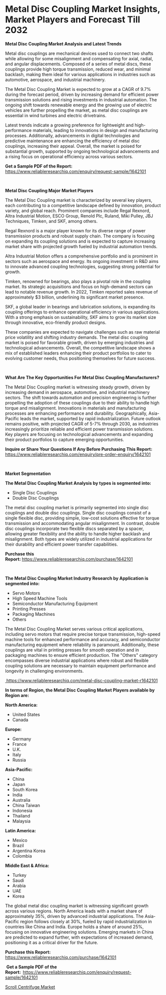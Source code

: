 <p><h1>Metal Disc Coupling Market Insights, Market Players and Forecast Till 2032</h1></p><p><strong>Metal Disc Coupling Market Analysis and Latest Trends</strong></p>
<p><p>Metal disc couplings are mechanical devices used to connect two shafts while allowing for some misalignment and compensating for axial, radial, and angular displacements. Composed of a series of metal discs, these couplings provide high torque transmission, reduced wear, and minimal backlash, making them ideal for various applications in industries such as automotive, aerospace, and industrial machinery.</p><p>The Metal Disc Coupling Market is expected to grow at a CAGR of 9.7% during the forecast period, driven by increasing demand for efficient power transmission solutions and rising investments in industrial automation. The ongoing shift towards renewable energy and the growing use of electric vehicles are further propelling the market, as metal disc couplings are essential in wind turbines and electric drivetrains.</p><p>Latest trends indicate a growing preference for lightweight and high-performance materials, leading to innovations in design and manufacturing processes. Additionally, advancements in digital technologies and predictive maintenance are enhancing the efficiency of metal disc couplings, increasing their appeal. Overall, the market is poised for substantial growth, supported by ongoing technological advancements and a rising focus on operational efficiency across various sectors.</p></p>
<p><strong>Get a Sample PDF of the Report:&nbsp;</strong> <a href="https://www.reliableresearchiq.com/enquiry/request-sample/1642101?utm_campaign=2640&utm_medium=2&utm_source=Github&utm_content=ia&utm_term=22022025&utm_id=metal-disc-coupling">https://www.reliableresearchiq.com/enquiry/request-sample/1642101</a></p>
<p>&nbsp;</p>
<p><strong>Metal Disc Coupling Major Market Players</strong></p>
<p><p>The Metal Disc Coupling market is characterized by several key players, each contributing to a competitive landscape defined by innovation, product variety, and global reach. Prominent companies include Regal Rexnord, Altra Industrial Motion, ESCO Group, Renold Plc, Ruland, Miki Pulley, JBJ Techniques, Timken, and SKF, among others.</p><p>Regal Rexnord is a major player known for its diverse range of power transmission products and robust supply chain. The company is focusing on expanding its coupling solutions and is expected to capture increasing market share with projected growth fueled by industrial automation trends.</p><p>Altra Industrial Motion offers a comprehensive portfolio and is prominent in sectors such as aerospace and energy. Its ongoing investment in R&D aims to innovate advanced coupling technologies, suggesting strong potential for growth.</p><p>Timken, renowned for bearings, also plays a pivotal role in the coupling market. Its strategic acquisitions and focus on high-demand sectors can lead to notable revenue growth. In 2022, Timken reported sales revenue of approximately $3 billion, underlining its significant market presence.</p><p>SKF, a global leader in bearings and lubrication solutions, is expanding its coupling offerings to enhance operational efficiency in various applications. With a strong emphasis on sustainability, SKF aims to grow its market size through innovative, eco-friendly product designs.</p><p>These companies are expected to navigate challenges such as raw material price volatility and shifting industry demands. The metal disc coupling market is poised for favorable growth, driven by emerging industries and technological advancements. Overall, the competitive landscape shows a mix of established leaders enhancing their product portfolios to cater to evolving customer needs, thus positioning themselves for future success.</p></p>
<p>&nbsp;</p>
<p><strong>What Are The Key Opportunities For Metal Disc Coupling Manufacturers?</strong></p>
<p><p>The Metal Disc Coupling market is witnessing steady growth, driven by increasing demand in aerospace, automotive, and industrial machinery sectors. The shift towards automation and precision engineering is further propelling the adoption of these couplings due to their ability to handle high torque and misalignment. Innovations in materials and manufacturing processes are enhancing performance and durability. Geographically, Asia-Pacific leads the market, supported by rapid industrialization. Future outlook remains positive, with projected CAGR of 5-7% through 2030, as industries increasingly prioritize reliable and efficient power transmission solutions. Key players are focusing on technological advancements and expanding their product portfolios to capture emerging opportunities.</p></p>
<p><strong>Inquire or Share Your Questions If Any Before Purchasing This Report:</strong> <a href="https://www.reliableresearchiq.com/enquiry/pre-order-enquiry/1642101?utm_campaign=2640&utm_medium=2&utm_source=Github&utm_content=ia&utm_term=22022025&utm_id=metal-disc-coupling">https://www.reliableresearchiq.com/enquiry/pre-order-enquiry/1642101</a></p>
<p>&nbsp;</p>
<p><strong>Market Segmentation</strong></p>
<p><strong>The Metal Disc Coupling Market Analysis by types is segmented into:</strong></p>
<p><ul><li>Single Disc Couplings</li><li>Double Disc Couplings</li></ul></p>
<p><p>The metal disc coupling market is primarily segmented into single disc couplings and double disc couplings. Single disc couplings consist of a single flexible disc, providing simple, low-cost solutions effective for torque transmission and accommodating angular misalignment. In contrast, double disc couplings incorporate two flexible discs separated by a spacer, allowing greater flexibility and the ability to handle higher backlash and misalignment. Both types are widely utilized in industrial applications for their durability and efficient power transfer capabilities.</p></p>
<p><strong>Purchase this Report:&nbsp;</strong><a href="https://www.reliableresearchiq.com/purchase/1642101?utm_campaign=2640&utm_medium=2&utm_source=Github&utm_content=ia&utm_term=22022025&utm_id=metal-disc-coupling">https://www.reliableresearchiq.com/purchase/1642101</a></p>
<p>&nbsp;</p>
<p><strong>The Metal Disc Coupling Market Industry Research by Application is segmented into:</strong></p>
<p><ul><li>Servo Motors</li><li>High Speed Machine Tools</li><li>Semiconductor Manufacturing Equipment</li><li>Printing Presses</li><li>Packaging Machines</li><li>Others</li></ul></p>
<p><p>The Metal Disc Coupling Market serves various critical applications, including servo motors that require precise torque transmission, high-speed machine tools for enhanced performance and accuracy, and semiconductor manufacturing equipment where reliability is paramount. Additionally, these couplings are vital in printing presses for smooth operation and in packaging machines to ensure efficient production. The "Others" category encompasses diverse industrial applications where robust and flexible coupling solutions are necessary to maintain equipment performance and longevity in challenging environments.</p></p>
<p><a href="https://www.reliableresearchiq.com/metal-disc-coupling-market-r1642101?utm_campaign=2640&utm_medium=2&utm_source=Github&utm_content=ia&utm_term=22022025&utm_id=metal-disc-coupling">&nbsp;https://www.reliableresearchiq.com/metal-disc-coupling-market-r1642101</a></p>
<p><strong>In terms of Region, the Metal Disc Coupling Market Players available by Region are:</strong></p>
<p>
    <p> <strong> North America: </strong>
        <ul>
            <li>United States</li>
            <li>Canada</li>
        </ul>
        </p> 
    <p> <strong> Europe: </strong>
        <ul>
            <li>Germany</li>
            <li>France</li>
            <li>U.K.</li>
            <li>Italy</li>
            <li>Russia</li>
        </ul>
        </p> 
    <p> <strong> Asia-Pacific: </strong>
        <ul>
            <li>China</li>
            <li>Japan</li>
            <li>South Korea</li>
            <li>India</li>
            <li>Australia</li>
            <li>China Taiwan</li>
            <li>Indonesia</li>
            <li>Thailand</li>
            <li>Malaysia</li>
        </ul>
        </p> 
    <p> <strong> Latin America: </strong>
        <ul>
            <li>Mexico</li>
            <li>Brazil</li>
            <li>Argentina Korea</li>
            <li>Colombia</li>
        </ul>
        </p> 
    <p> <strong> Middle East & Africa: </strong>
        <ul>
            <li>Turkey</li>
            <li>Saudi</li>
            <li>Arabia</li>
            <li>UAE</li>
            <li>Korea</li>
        </ul>
    </p>
    </p>
<p><p>The global metal disc coupling market is witnessing significant growth across various regions. North America leads with a market share of approximately 35%, driven by advanced industrial applications. The Asia-Pacific region follows closely at 30%, fueled by rapid industrialization in countries like China and India. Europe holds a share of around 25%, focusing on innovative engineering solutions. Emerging markets in China are predicted to expand further, with expectations of increased demand, positioning it as a critical driver for the future.</p></p>
<p><strong>Purchase this Report: </strong><a href="https://www.reliableresearchiq.com/purchase/1642101?utm_campaign=2640&utm_medium=2&utm_source=Github&utm_content=ia&utm_term=22022025&utm_id=metal-disc-coupling">https://www.reliableresearchiq.com/purchase/1642101</a></p>
<p>&nbsp;<strong>Get a Sample PDF of the Report:&nbsp;&nbsp;</strong><a href="https://www.reliableresearchiq.com/enquiry/request-sample/1642101?utm_campaign=2640&utm_medium=2&utm_source=Github&utm_content=ia&utm_term=22022025&utm_id=metal-disc-coupling">https://www.reliableresearchiq.com/enquiry/request-sample/1642101</a></p>
<p><strong></strong></p>
<p><p><a href="https://github.com/abuugjetaj/Market-Research-Report-List-1/blob/main/scroll-centrifuge-market.md?utm_campaign=2640&utm_medium=2&utm_source=Github&utm_content=ia&utm_term=22022025&utm_id=metal-disc-coupling">Scroll Centrifuge Market</a></p></p>